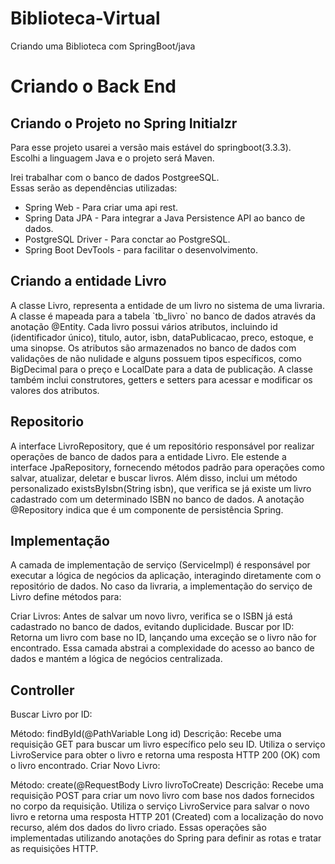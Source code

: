 # Biblioteca-Virtual
Criando uma Biblioteca com SpringBoot/java

<h1> Criando o Back End</h1>

<h2> Criando o Projeto no Spring Initialzr</h2>
 <p> Para esse projeto usarei a versão mais estável do springboot(3.3.3).<br>
  Escolhi a linguagem Java e o projeto será Maven.
 </p>
 <p>Irei trabalhar com o banco de dados PostgreeSQL.<br> Essas serão as dependências utilizadas:
 
 - Spring Web - Para criar uma api rest.
 - Spring Data JPA - Para integrar a Java Persistence API ao banco de dados.
 - PostgreSQL Driver - Para conctar ao PostgreSQL.
 - Spring Boot DevTools - para facilitar o desenvolvimento.
 </p>

 <h2>Criando a entidade Livro</h2>
A classe Livro, representa a entidade de um livro no sistema de uma livraria. A classe é mapeada para a tabela `tb_livro` no banco de dados através da anotação @Entity. Cada livro possui vários atributos, incluindo id (identificador único), titulo, autor, isbn, dataPublicacao, preco, estoque, e uma sinopse. Os atributos são armazenados no banco de dados com validações de não nulidade e alguns possuem tipos específicos, como BigDecimal para o preço e LocalDate para a data de publicação. A classe também inclui construtores, getters e setters para acessar e modificar os valores dos atributos.

<h2>Repositorio</h2>
A interface LivroRepository, que é um repositório responsável por realizar operações de banco de dados para a entidade Livro. Ele estende a interface JpaRepository, fornecendo métodos padrão para operações como salvar, atualizar, deletar e buscar livros. Além disso, inclui um método personalizado existsByIsbn(String isbn), que verifica se já existe um livro cadastrado com um determinado ISBN no banco de dados. A anotação @Repository indica que é um componente de persistência Spring.

<h2>Implementação</h2>

A camada de implementação de serviço (ServiceImpl) é responsável por executar a lógica de negócios da aplicação, interagindo diretamente com o repositório de dados. No caso da livraria, a implementação do serviço de Livro define métodos para:

Criar Livros: Antes de salvar um novo livro, verifica se o ISBN já está cadastrado no banco de dados, evitando duplicidade.
Buscar por ID: Retorna um livro com base no ID, lançando uma exceção se o livro não for encontrado.
Essa camada abstrai a complexidade do acesso ao banco de dados e mantém a lógica de negócios centralizada.

<h2>Controller</h2>

Buscar Livro por ID:

Método: findById(@PathVariable Long id)
Descrição: Recebe uma requisição GET para buscar um livro específico pelo seu ID. Utiliza o serviço LivroService para obter o livro e retorna uma resposta HTTP 200 (OK) com o livro encontrado.
Criar Novo Livro:

Método: create(@RequestBody Livro livroToCreate)
Descrição: Recebe uma requisição POST para criar um novo livro com base nos dados fornecidos no corpo da requisição. Utiliza o serviço LivroService para salvar o novo livro e retorna uma resposta HTTP 201 (Created) com a localização do novo recurso, além dos dados do livro criado.
Essas operações são implementadas utilizando anotações do Spring para definir as rotas e tratar as requisições HTTP.
